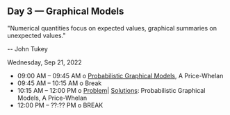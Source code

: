 ## Day 3 — Graphical Models 

"Numerical quantities focus on expected values, graphical summaries on unexpected values."

-- John Tukey 

Wednesday, Sep 21, 2022
* 09:00 AM – 09:45 AM o  [Probabilistic Graphical Models](PGM-slides.pdf), A Price-Whelan  
* 09:45 AM – 10:15 AM o Break 
* 10:15 AM – 12:00 PM o  [Problem](Probabilistic-Graphical-Models.ipynb)| [Solutions](solutions): Probabilistic Graphical Models, A Price-Whelan  
* 12:00 PM – ??:?? PM o BREAK 
